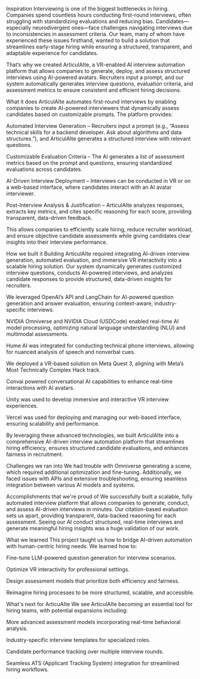 Inspiration
Interviewing is one of the biggest bottlenecks in hiring. Companies spend countless hours conducting first-round interviews, often struggling with standardizing evaluations and reducing bias. Candidates—especially neurodivergent ones—face challenges navigating interviews due to inconsistencies in assessment criteria. Our team, many of whom have experienced these issues firsthand, wanted to build a solution that streamlines early-stage hiring while ensuring a structured, transparent, and adaptable experience for candidates.

That’s why we created ArticulAIte, a VR-enabled AI interview automation platform that allows companies to generate, deploy, and assess structured interviews using AI-powered avatars. Recruiters input a prompt, and our system automatically generates interview questions, evaluation criteria, and assessment metrics to ensure consistent and efficient hiring decisions.

What it does
ArticulAIte automates first-round interviews by enabling companies to create AI-powered interviewers that dynamically assess candidates based on customizable prompts. The platform provides:

Automated Interview Generation – Recruiters input a prompt (e.g., “Assess technical skills for a backend developer. Ask about algorithms and data structures.”), and ArticulAIte generates a structured interview with relevant questions.

Customizable Evaluation Criteria – The AI generates a list of assessment metrics based on the prompt and questions, ensuring standardized evaluations across candidates.

AI-Driven Interview Deployment – Interviews can be conducted in VR or on a web-based interface, where candidates interact with an AI avatar interviewer.

Post-Interview Analysis & Justification – ArticulAIte analyzes responses, extracts key metrics, and cites specific reasoning for each score, providing transparent, data-driven feedback.

This allows companies to efficiently scale hiring, reduce recruiter workload, and ensure objective candidate assessments while giving candidates clear insights into their interview performance.

How we built it
Building ArticulAIte required integrating AI-driven interview generation, automated evaluation, and immersive VR interactivity into a scalable hiring solution. Our system dynamically generates customized interview questions, conducts AI-powered interviews, and analyzes candidate responses to provide structured, data-driven insights for recruiters.

We leveraged OpenAI’s API and LangChain for AI-powered question generation and answer evaluation, ensuring context-aware, industry-specific interviews.

NVIDIA Omniverse and NVIDIA Cloud (USDCode) enabled real-time AI model processing, optimizing natural language understanding (NLU) and multimodal assessments.

Hume AI was integrated for conducting technical phone interviews, allowing for nuanced analysis of speech and nonverbal cues.

We deployed a VR-based solution on Meta Quest 3, aligning with Meta’s Most Technically Complex Hack track.

Convai powered conversational AI capabilities to enhance real-time interactions with AI avatars.

Unity was used to develop immersive and interactive VR interview experiences.

Vercel was used for deploying and managing our web-based interface, ensuring scalability and performance.

By leveraging these advanced technologies, we built ArticulAIte into a comprehensive AI-driven interview automation platform that streamlines hiring efficiency, ensures structured candidate evaluations, and enhances fairness in recruitment.

Challenges we ran into
We had trouble with Omniverse generating a scene, which required additional optimization and fine-tuning. Additionally, we faced issues with APIs and extensive troubleshooting, ensuring seamless integration between various AI models and systems.

Accomplishments that we're proud of
We successfully built a scalable, fully automated interview platform that allows companies to generate, conduct, and assess AI-driven interviews in minutes. Our citation-based evaluation sets us apart, providing transparent, data-backed reasoning for each assessment. Seeing our AI conduct structured, real-time interviews and generate meaningful hiring insights was a huge validation of our work.

What we learned
This project taught us how to bridge AI-driven automation with human-centric hiring needs. We learned how to:

Fine-tune LLM-powered question generation for interview scenarios.

Optimize VR interactivity for professional settings.

Design assessment models that prioritize both efficiency and fairness.

Reimagine hiring processes to be more structured, scalable, and accessible.

What's next for ArticuAIte
We see ArticulAIte becoming an essential tool for hiring teams, with potential expansions including:

More advanced assessment models incorporating real-time behavioral analysis.

Industry-specific interview templates for specialized roles.

Candidate performance tracking over multiple interview rounds.

Seamless ATS (Applicant Tracking System) integration for streamlined hiring workflows.
